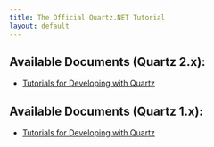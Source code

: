 ```yaml
---
title: The Official Quartz.NET Tutorial
layout: default
---
```



## Available Documents (Quartz 2.x):

* [Tutorials for Developing with Quartz](quartz-2.x/tutorial/index.html)

## Available Documents (Quartz 1.x):

* [Tutorials for Developing with Quartz](quartz-1.x/tutorial/index.html)
